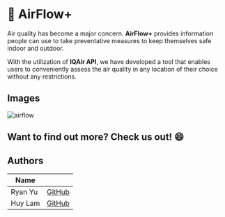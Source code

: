 # :seedling: AirFlow+

Air quality has become a major concern. **AirFlow+** provides information people can use to take
preventative measures to keep themselves safe indoor and outdoor.

With the utilization of **IQAir API**, we have developed a tool that enables users to conveniently assess the air quality in any location of their choice without any restrictions.


## Images

![airflow](https://github.com/ryanyu131/AirFlow/assets/78236974/c01d0da6-186b-4700-beaa-65a8e22487c0)



## Want to find out more? Check us out! :smile:




## Authors
| Name    |                                        |
| ------- | -------------------------------------- |
| Ryan Yu | [GitHub](https://github.com/ryanyu131) |
| Huy Lam |  [GitHub](https://github.com/HuyCL)    |
